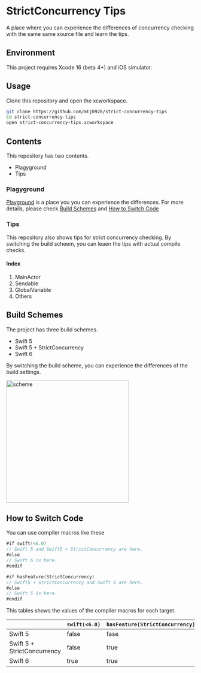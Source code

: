 # StrictConcurrency Tips
A place where you can experience the differences of concurrency checking with the same same source file and learn the tips.

## Environment
This project requires Xcode 16 (beta 4+) and iOS simulator.

## Usage
Clone this repository and open the xcworkspace.
```sh
git clone https://github.com/mtj0928/strict-concurrency-tips
cd strict-concurrency-tips
open strict-concurrency-tips.xcworkspace
```

## Contents
This repository has two contents.
- Plagyground
- Tips

### Plagyground
[Playground](https://github.com/mtj0928/strict-concurrency-tips/blob/main/strict-concurrency-tips/Playground.swift) is a place you you can experience the differences.
For more details, please check [Build Schemes](#build-schemes) and [How to Switch Code](how-to-switch-code)

### Tips
This repository also shows tips for strict concurrency checking.
By switching the build scheem, you can leaen the tips with actual compile checks.

#### Index
1. MainActor
2. Sendable
3. GlobalVariable
4. Others

## Build Schemes
The project has three build schemes.
- Swift 5
- Swift 5 + StrictConcurrency
- Swift 6

By switching the build scheme, you can experience the differences of the build settings.

<img width="327" alt="scheme" src="https://github.com/user-attachments/assets/6c2d0af6-1ed4-45be-99b1-2383dc8052d4">


## How to Switch Code
You can use compiler macros like these
```swift
#if swift(<6.0)
// Swift 5 and Swift5 + StrictConcurrency are here.
#else
// Swift 6 is here.
#endif
```

```swift
#if hasFeature(StrictConcurrency)
// Swift5 + StrictConcurrency and Swift 6 are here.
#else
// Swift 5 is here.
#endif
```

This tables shows the values of the compiler macros for each target.

|| `swift(<6.0)` | `hasFeature(StrictConcurrency)` |
| ---- | --- | --- |
| Swift 5 | false | fase |
| Swift 5 + StrictConcurrency | false | true |
| Swift 6 | true | true |
